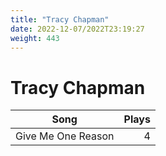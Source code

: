 ```yaml
---
title: "Tracy Chapman"
date: 2022-12-07/2022T23:19:27
weight: 443
---
```


# Tracy Chapman

 Song | Plays 
----- | -----:
Give Me One Reason | 4
